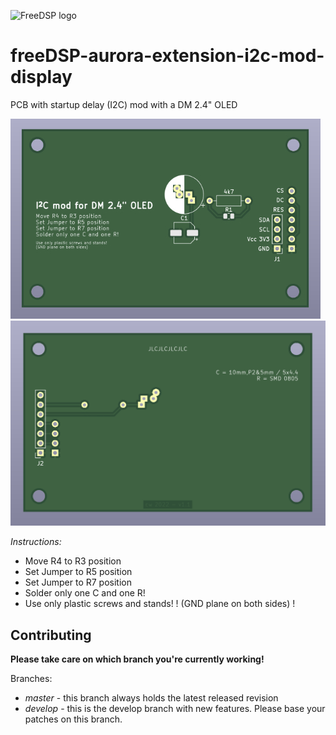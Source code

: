 ![FreeDSP logo](https://github.com/freeDSP/WIKI-AND-GENERAL-TOPICS/raw/master/LOGOs/freeDSP/freeDSP%20LOGO/freeDSP_LOGO.png)

# freeDSP-aurora-extension-i2c-mod-display
PCB with startup delay (I2C) mod with a DM 2.4" OLED

![PCB Top](Picture/freeDSP-aurora-extension-i2C-mod-display_top_small.jpg)
![PCB Top](Picture/freeDSP-aurora-extension-i2C-mod-display_bottom_small.jpg)

*Instructions:*
- Move R4 to R3 position
- Set Jumper to R5 position
- Set Jumper to R7 position
- Solder only one C and one R!
- Use only plastic screws and stands!
! (GND plane on both sides) !

## Contributing

**Please take care on which branch you're currently working!**

Branches:

- *master* - this branch always holds the latest released revision
- *develop* - this is the develop branch with new features. Please base your patches on this branch.
